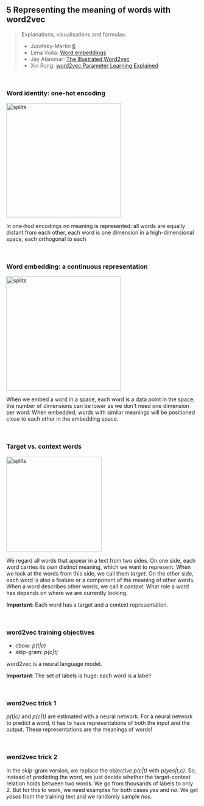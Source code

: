 ## 5  Representing the meaning of words with word2vec

> Explanations, visualisations and formulas: 
> - Jurafsky-Martin [6](https://web.stanford.edu/~jurafsky/slp3/6.pdf) 
> - Lena Voita: [Word embeddings](https://lena-voita.github.io/nlp_course/word_embeddings.html)
> - Jay Alammar: [The Illustrated Word2vec](http://jalammar.github.io/illustrated-word2vec/)
> - Xin Rong: [word2vec Parameter Learning Explained](https://arxiv.org/pdf/1411.2738.pdf) 



&nbsp; 

### Word identity: one-hot encoding 

<img src="figures/w2v_one-hot.png" alt="splits" width="300"/>


In one-hod encodings no meaning is represented: all words are equally distant from each other, each word is one dimension in a high-dimensional space, each orthogonal to each 


&nbsp; 

### Word embedding: a continuous representation 

<img src="figures/w2v_embeddings.png" alt="splits" width="300"/>


When we embed a word in a space, each word is a data point in the space, the number of dimensions can be lower as we don't need one dimension per word. When embedded, words with similar meanings will be positioned close to each other in the embedding space. 


&nbsp; 

### Target vs. context words 

<img src="figures/w2v_ctc.png" alt="splits" width="250"/>

We regard all words that appear in a text from two sides. On one side, each word carries its own distinct meaning, which we want to represent. When we look at the words from this side, we call them *target*. On the other side, each word is also a feature or a component of the meaning of other words. When a word describes other words, we call it *context*. What role a word has depends on where we are currently looking.

**Important**: Each word has a target and a context representation. 

&nbsp;

### word2vec training objectives 

- cbow: *p(t\|c)*
- skip-gram: *p(c\|t)*

word2vec is a neural language model.  

**Important**: The set of labels is huge: each word is a label!

&nbsp;

### word2vec trick 1

*p(t\|c)* and *p(c\|t)* are estimated with a neural network. For a neural network to predict a word, it has to have representations of both the input and the output. These representations are the meanings of words! 


&nbsp;

### word2vec trick 2

In the skip-gram version, we replace the objective *p(c\|t)* with *p(yes\|t,c)*. So, instead of predicting the word, we just decide whether the target-context relation holds between two words. We go from thousands of labels to only 2. But for this to work, we need examples for both cases *yes* and *no*. We get *yeses* from the training text and we randomly sample *nos*.

